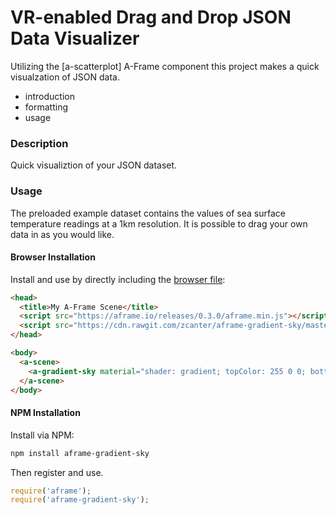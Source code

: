 # VR-enabled Drag and Drop JSON Data Visualizer
Utilizing the [a-scatterplot] A-Frame component this project makes a quick visualzation of JSON data.


- introduction
- formatting
- usage



### Description

Quick visualiztion of your JSON dataset. 

### Usage

The preloaded example dataset contains the values of sea surface temperature readings at a 1km resolution. It is possible to drag your own data in as you would like.


#### Browser Installation

Install and use by directly including the [browser file](dist):

```html
<head>
  <title>My A-Frame Scene</title>
  <script src="https://aframe.io/releases/0.3.0/aframe.min.js"></script>
  <script src="https://cdn.rawgit.com/zcanter/aframe-gradient-sky/master/dist/gradientsky.min.js"></script>
</head>

<body>
  <a-scene>
    <a-gradient-sky material="shader: gradient; topColor: 255 0 0; bottomColor: 0 121 255;"></a-gradient-sky>
  </a-scene>
</body>
```

#### NPM Installation

Install via NPM:

```bash
npm install aframe-gradient-sky
```

Then register and use.

```js
require('aframe');
require('aframe-gradient-sky');
